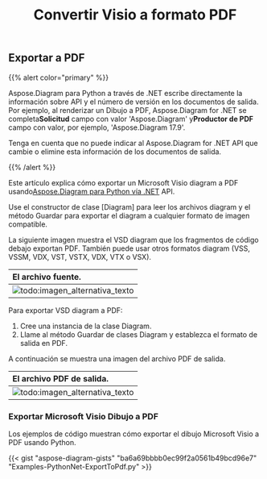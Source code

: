 ﻿---
title:  Convertir Visio a formato PDF
linktitle: Convertir Visio a PDF
type: docs
weight: 10
url: /es/python-net/convert-visio-to-pdf/
description: Este tema le muestra cómo Aspose.Diagram permite convertir Visio a formatos PDF. Convierta VSD, VSS, VDW, VST, VSDX, VSSX, VSTX, VSDM, VSTM, VSSM a PDF con unas pocas líneas de código.
---
## **Exportar a PDF**
{{% alert color="primary" %}}

Aspose.Diagram para Python a través de .NET escribe directamente la información sobre API y el número de versión en los documentos de salida. Por ejemplo, al renderizar un Dibujo a PDF, Aspose.Diagram for .NET se completa**Solicitud** campo con valor 'Aspose.Diagram' y**Productor de PDF** campo con valor, por ejemplo, 'Aspose.Diagram 17.9'.

Tenga en cuenta que no puede indicar al Aspose.Diagram for .NET API que cambie o elimine esta información de los documentos de salida.

{{% /alert %}}

 Este artículo explica cómo exportar un Microsoft Visio diagram a PDF usando[Aspose.Diagram para Python vía .NET](https://products.aspose.com/diagram/python-net/) API.

Use el constructor de clase [Diagram] para leer los archivos diagram y el método Guardar para exportar el diagram a cualquier formato de imagen compatible.

La siguiente imagen muestra el VSD diagram que los fragmentos de código debajo exportan PDF. También puede usar otros formatos diagram (VSS, VSSM, VDX, VST, VSTX, VDX, VTX o VSX).

|**El archivo fuente.**|
|:- |
|![todo:imagen_alternativa_texto](how-to-convert-a-visio-diagram_1.png)|


Para exportar VSD diagram a PDF:

1. Cree una instancia de la clase Diagram.
1. Llame al método Guardar de clases Diagram y establezca el formato de salida en PDF.

A continuación se muestra una imagen del archivo PDF de salida.

|**El archivo PDF de salida.**|
|:- |
|![todo:imagen_alternativa_texto](how-to-convert-a-visio-diagram_2.png)|
### **Exportar Microsoft Visio Dibujo a PDF**
Los ejemplos de código muestran cómo exportar el dibujo Microsoft Visio a PDF usando Python.

{{< gist "aspose-diagram-gists" "ba6a69bbbb0ec99f2a0561b49bcd96e7" "Examples-PythonNet-ExportToPdf.py" >}}
